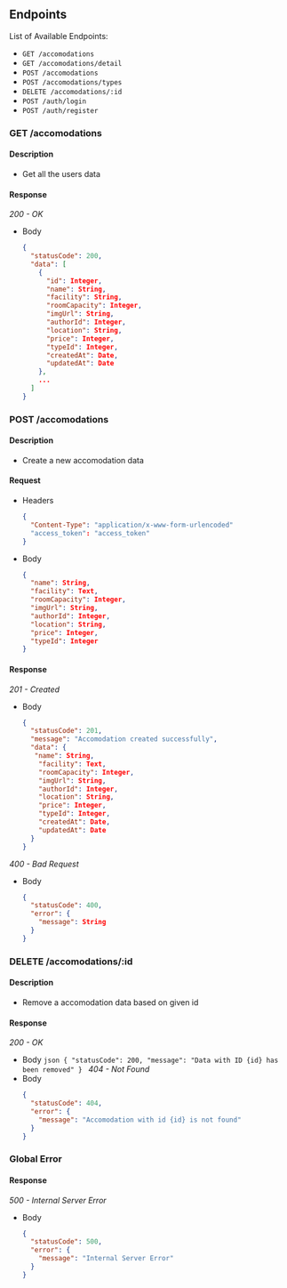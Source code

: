 ## Endpoints

List of Available Endpoints:

- `GET /accomodations`
- `GET /accomodations/detail`
- `POST /accomodations`
- `POST /accomodations/types`
- `DELETE /accomodations/:id`
- `POST /auth/login`
- `POST /auth/register`

### GET /accomodations

#### Description

- Get all the users data

#### Response

_200 - OK_

- Body
  ```json
  {
    "statusCode": 200,
    "data": [
      {
        "id": Integer,
        "name": String,
        "facility": String,
        "roomCapacity": Integer,
        "imgUrl": String,
        "authorId": Integer,
        "location": String,
        "price": Integer,
        "typeId": Integer,
        "createdAt": Date,
        "updatedAt": Date
      },
      ...
    ]
  }
  ```

### POST /accomodations

#### Description

- Create a new accomodation data

#### Request

- Headers
  ```json
  {
    "Content-Type": "application/x-www-form-urlencoded"
    "access_token": "access_token"
  }
  ```
- Body
  ```json
  {
    "name": String,
    "facility": Text,
    "roomCapacity": Integer,
    "imgUrl": String,
    "authorId": Integer,
    "location": String,
    "price": Integer,
    "typeId": Integer
  }
  ```

#### Response

_201 - Created_

- Body
  ```json
  {
    "statusCode": 201,
    "message": "Accomodation created successfully",
    "data": {
     "name": String,
      "facility": Text,
      "roomCapacity": Integer,
      "imgUrl": String,
      "authorId": Integer,
      "location": String,
      "price": Integer,
      "typeId": Integer,
      "createdAt": Date,
      "updatedAt": Date
    }
  }
  ```

_400 - Bad Request_

- Body
  ```json
  {
    "statusCode": 400,
    "error": {
      "message": String
    }
  }
  ```

### DELETE /accomodations/:id

#### Description

- Remove a accomodation data based on given id

#### Response

_200 - OK_

- Body
  `json
    {
      "statusCode": 200,
      "message": "Data with ID {id} has been removed"
    }
    `
  _404 - Not Found_
- Body
  ```json
  {
    "statusCode": 404,
    "error": {
      "message": "Accomodation with id {id} is not found"
    }
  }
  ```

### Global Error

#### Response

_500 - Internal Server Error_

- Body
  ```json
  {
    "statusCode": 500,
    "error": {
      "message": "Internal Server Error"
    }
  }
  ```
